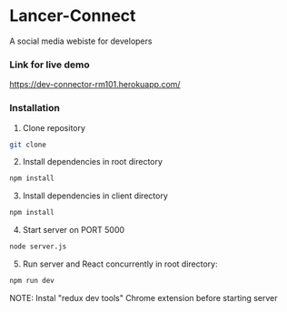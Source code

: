 # Lancer-Connect
A social media webiste for developers

### Link for live demo
https://dev-connector-rm101.herokuapp.com/

### Installation
1. Clone repository
```sh 
git clone
```
2. Install dependencies in root directory
```sh 
npm install
```
3. Install dependencies in client directory

```sh 
npm install
```


4. Start server on PORT 5000
```sh 
node server.js
```

5. Run server and React concurrently in root directory:
```sh
npm run dev
```

NOTE: Instal "redux dev tools" Chrome extension before starting server
